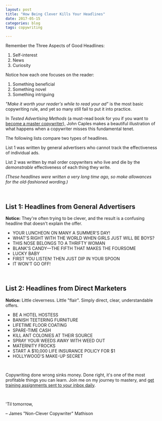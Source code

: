```yaml
---
layout: post
title: "How Being Clever Kills Your Headlines"
date: 2017-05-15 
categories: blog
tags: copywriting

---
```


Remember the Three Aspects of Good Headlines:
1. Self-interest
2. News
3. Curiosity

Notice how each one focuses on the reader:
1. Something beneficial
2. Something novel
3. Something intriguing 

*"Make it worth your reader's while to read your ad"* is the most basic copywriting rule, and yet so many still fail to put it into practice. 

In *Tested Advertising Methods* (a must-read book for you if you want to [become a master copywriter](http://www.jamesmathison.co.uk/the-self-made-copywriter-intensive/)), John Caples makes a beautiful illustration of what happens when a copywriter misses this fundamental tenet. 

The following lists compare two types of headlines.

List 1 was written by general advertisers who cannot track the effectiveness of individual ads.

List 2 was written by mail order copywriters who live and die by the *demonstrable* effectiveness of each thing they write. 

*(These headlines were written a very long time ago, so make allowances for the old-fashioned wording.)*

&nbsp;

## List 1: Headlines from General Advertisers 
**Notice:** They're often trying to be clever, and the result is a confusing headline that doesn't explain the offer. 

* YOUR LUNCHEON ON MANY A SUMMER'S DAY!
* WHAT'S RIGHT WITH THE WORLD WHEN GIRLS JUST WILL BE BOYS?
* THIS NOSE BELONGS TO A THRIFTY WOMAN
* BLANK'S CANDY––THE FIFTH THAT MAKES THE FOURSOME
* LUCKY BABY
* FIRST YOU LISTEN! THEN JUST DIP IN YOUR SPOON
* IT WON'T GO OFF!

&nbsp;

## List 2: Headlines from Direct Marketers
**Notice:** Little cleverness. Little "flair". Simply direct, clear, understandable offers. 

* BE A HOTEL HOSTESS
* BANISH TEETERING FURNITURE
* LIFETIME FLOOR COATING
* SPARE-TIME CASH
* KILL ANT COLONIES AT THEIR SOURCE
* SPRAY YOUR WEEDS AWAY WITH WEED OUT
* MATERNITY FROCKS
* START A $10,000 LIFE INSURANCE POLICY FOR $1
* HOLLYWOOD'S MAKE-UP SECRET

&nbsp;

Copywriting done wrong sinks money. Done right, it's one of the most profitable things you can learn. Join me on my journey to mastery, and [get training assignments sent to your inbox daily](http://www.jamesmathison.co.uk/the-self-made-copywriter-intensive/).

&nbsp;

'Til tomorrow, 

– James "Non-Clever Copywriter" Mathison 